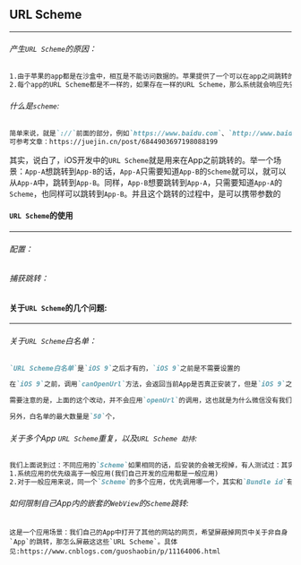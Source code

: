 ## URL Scheme

-----

###### 产生`URL Scheme`的原因：

```markdown
1.由于苹果的app都是在沙盒中，相互是不能访问数据的。苹果提供了一个可以在app之间跳转的方法：URL Scheme。简单的说，URL Scheme就是一个可以让app相互之间可以跳转的协议。
2.每个app的URL Scheme都是不一样的，如果存在一样的URL Scheme，那么系统就会响应先安装那个app的URL Scheme，因为后安装的app的URL Scheme被覆盖掉了，是不能被调用的。
```

###### 什么是`scheme`:

```markdown
简单来说，就是`://`前面的部分，例如`https://www.baidu.com`、`http://www.baidu.com`，`http`和`https`就是所谓的`scheme`
可参考文章：https://juejin.cn/post/6844903697198088199
```

其实，说白了，iOS开发中的`URL Scheme`就是用来在App之前跳转的。举一个场景：`App-A`想跳转到`App-B`的话，`App-A`只需要知道`App-B`的`Scheme`就可以，就可以从`App-A`中，跳转到`App-B`。同样，`App-B`想要跳转到`App-A`，只需要知道`App-A`的`Scheme`，也同样可以跳转到`App-B`。并且这个跳转的过程中，是可以携带参数的



#### `URL Scheme`的使用

------

###### 配置：



###### 捕获跳转：



#### 关于`URL Scheme`的几个问题:

-------

###### 关于`URL Scheme`白名单：

```markdown
`URL Scheme白名单`是`iOS 9`之后才有的，`iOS 9`之前是不需要设置的

在`iOS 9`之前，调用`canOpenUrl`方法，会返回当前App是否真正安装了，但是`iOS 9`之后，出于对隐私保护的考虑，这个方法调用会一直失败。只有添加了`URL Scheme 白名单`，在调用`canOpenUrl`的时候才会返回正确的结果。相当于，目前把`canOpenUrl`的作用范围限定在了`URL Scheme 白名单`中。

需要注意的是，上面的这个改动，并不会应用`openUrl`的调用，这也就是为什么微信没有我们的`scheme`，确依旧能跳转回我们自己App的原因。

另外，白名单的最大数量是`50`个，
```

###### 关于多个App `URL Scheme`重复，以及`URL Scheme 劫持`:

```markdown
我们上面说到过：不同应用的`Scheme`如果相同的话，后安装的会被无视掉，有人测试过：其实是和`Bundle Id`有关系。优先级如下：
1.系统应用的优先级高于一般应用(我们自己开发的应用都是一般应用)
2.对于一般应用来说，同一个`Scheme`的多个应用，优先调用哪一个，其实和`Bundle id`有关，通过精心伪造的`Bundle id`可以在其他`App`之前被调用到，进而拦截跳转，这也是`URL Scheme 劫持`的基础
```

###### 如何限制自己App内的嵌套的`WebView`的`Scheme`跳转:

```
这是一个应用场景：我们自己的App中打开了其他的网站的网页，希望屏蔽掉网页中关于非自身`App`的跳转，那怎么屏蔽这这些`URL Scheme`。具体见:https://www.cnblogs.com/guoshaobin/p/11164006.html
```

